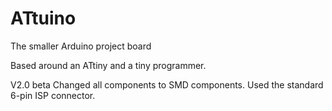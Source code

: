 # ATtuino
The smaller Arduino project board

Based around an ATtiny and a tiny programmer.

V2.0 beta
Changed all components to SMD components. 
Used the standard 6-pin ISP connector.

